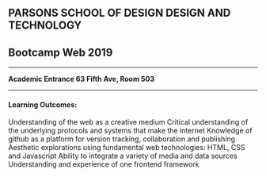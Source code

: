 ## PARSONS SCHOOL OF DESIGN DESIGN AND TECHNOLOGY
## Bootcamp Web 2019

---

**Academic Entrance 63 Fifth Ave, Room 503**

---
#### Learning Outcomes: 
Understanding of the web as a creative medium
Critical understanding of the underlying protocols and systems that make the internet
Knowledge of github as a platform for version tracking, collaboration and publishing
Aesthetic explorations using fundamental web technologies: HTML, CSS and Javascript
Ability to integrate a variety of media and data sources
Understanding and experience of one frontend framework